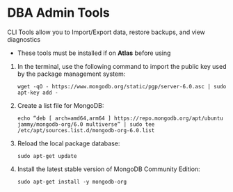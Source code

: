 # DBA Admin Tools

CLI Tools allow you to Import/Export data, restore backups, and view diagnostics

* These tools must be installed if on **Atlas** before using

1.  In the terminal, use the following command to import the public key used by the package management system:

    `wget -qO - https://www.mongodb.org/static/pgp/server-6.0.asc | sudo apt-key add -`
2.  Create a list file for MongoDB:

    `echo “deb [ arch=amd64,arm64 ] https://repo.mongodb.org/apt/ubuntu jammy/mongodb-org/6.0 multiverse” | sudo tee /etc/apt/sources.list.d/mongodb-org-6.0.list`
3.  Reload the local package database:

    `sudo apt-get update`
4.  Install the latest stable version of MongoDB Community Edition:

    `sudo apt-get install -y mongodb-org`



